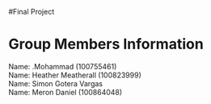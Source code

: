 #Final Project
# Group Members Information
  Name: .Mohammad (100755461)<br>
  Name: Heather Meatherall (100823999)<br>
  Name: Simon Gotera Vargas<br>
  Name: Meron Daniel (100864048)<br>
